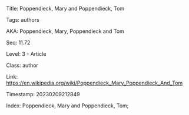 Title:  Poppendieck, Mary and Poppendieck, Tom

Tags:   authors

AKA:    Poppendieck, Mary, Poppendieck and Tom

Seq:    11.72

Level:  3 - Article

Class:  author

Link:   https://en.wikipedia.org/wiki/Poppendieck_Mary_Poppendieck_And_Tom

Timestamp: 20230209212849

Index:  Poppendieck, Mary and Poppendieck, Tom; 
